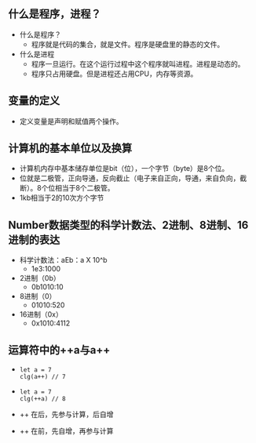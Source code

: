 ## 什么是程序，进程？

- 什么是程序？
  - 程序就是代码的集合，就是文件。程序是硬盘里的静态的文件。
- 什么是进程
  - 程序一旦运行。在这个运行过程中这个程序就叫进程。进程是动态的。
  - 程序只占用硬盘。但是进程还占用CPU，内存等资源。


## 变量的定义

- 定义变量是声明和赋值两个操作。

## 计算机的基本单位以及换算

- 计算机内存中基本储存单位是bit（位），一个字节（byte）是8个位。
- 位就是二极管，正向导通，反向截止（电子来自正向，导通，来自负向，截断）。8个位相当于8个二极管。
- 1kb相当于2的10次方个字节

## Number数据类型的科学计数法、2进制、8进制、16进制的表达

- 科学计数法：aEb：a X 10^b
  - 1e3:1000
- 2进制（0b）
  - 0b1010:10
- 8进制（0）
  - 01010:520
- 16进制（0x）
  - 0x1010:4112

## 运算符中的++a与a++

- ```
  let a = 7
  clg(a++) // 7
  ```

- ```
  let a = 7
  clg(++a) // 8
  ```

- ++ 在后，先参与计算，后自增

- ++ 在前，先自增，再参与计算


